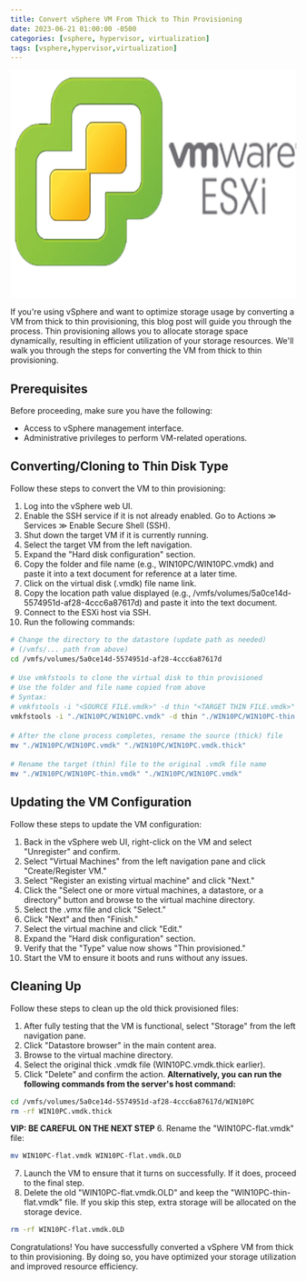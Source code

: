 ```yaml
---
title: Convert vSphere VM From Thick to Thin Provisioning
date: 2023-06-21 01:00:00 -0500
categories: [vsphere, hypervisor, virtualization]
tags: [vsphere,hypervisor,virtualization]
---
```


<img src="/assets/img/posts/2023/convert_vm_thick_thin/convert_vm_thick_thin.png" alt="Convert vSphere VM From Thick to Thin Provisioning" style="height:400px; width:600px;" />


If you're using vSphere and want to optimize storage usage by converting a VM from thick to thin provisioning, this blog post will guide you through the process. Thin provisioning allows you to allocate storage space dynamically, resulting in efficient utilization of your storage resources. We'll walk you through the steps for converting the VM from thick to thin provisioning.

## Prerequisites

Before proceeding, make sure you have the following:

- Access to vSphere management interface.
- Administrative privileges to perform VM-related operations.

## Converting/Cloning to Thin Disk Type

Follow these steps to convert the VM to thin provisioning:

1. Log into the vSphere web UI.
2. Enable the SSH service if it is not already enabled. Go to Actions ≫ Services ≫ Enable Secure Shell (SSH).
3. Shut down the target VM if it is currently running.
4. Select the target VM from the left navigation.
5. Expand the "Hard disk configuration" section.
6. Copy the folder and file name (e.g., WIN10PC/WIN10PC.vmdk) and paste it into a text document for reference at a later time.
7. Click on the virtual disk (.vmdk) file name link.
8. Copy the location path value displayed (e.g., /vmfs/volumes/5a0ce14d-5574951d-af28-4ccc6a87617d) and paste it into the text document.
9. Connect to the ESXi host via SSH.
10. Run the following commands:

```bash
# Change the directory to the datastore (update path as needed)
# (/vmfs/... path from above)
cd /vmfs/volumes/5a0ce14d-5574951d-af28-4ccc6a87617d

# Use vmkfstools to clone the virtual disk to thin provisioned
# Use the folder and file name copied from above
# Syntax:
# vmkfstools -i "<SOURCE FILE.vmdk>" -d thin "<TARGET THIN FILE.vmdk>"
vmkfstools -i "./WIN10PC/WIN10PC.vmdk" -d thin "./WIN10PC/WIN10PC-thin.vmdk"

# After the clone process completes, rename the source (thick) file
mv "./WIN10PC/WIN10PC.vmdk" "./WIN10PC/WIN10PC.vmdk.thick"

# Rename the target (thin) file to the original .vmdk file name
mv "./WIN10PC/WIN10PC-thin.vmdk" "./WIN10PC/WIN10PC.vmdk"
```

## Updating the VM Configuration

Follow these steps to update the VM configuration:

1. Back in the vSphere web UI, right-click on the VM and select "Unregister" and confirm.
2. Select "Virtual Machines" from the left navigation pane and click "Create/Register VM."
3. Select "Register an existing virtual machine" and click "Next."
4. Click the "Select one or more virtual machines, a datastore, or a directory" button and browse to the virtual machine directory.
5. Select the .vmx file and click "Select."
6. Click "Next" and then "Finish."
7. Select the virtual machine and click "Edit."
8. Expand the "Hard disk configuration" section.
9. Verify that the "Type" value now shows "Thin provisioned."
10. Start the VM to ensure it boots and runs without any issues.

## Cleaning Up

Follow these steps to clean up the old thick provisioned files:

1. After fully testing that the VM is functional, select "Storage" from the left navigation pane.
2. Click "Datastore browser" in the main content area.
3. Browse to the virtual machine directory.
4. Select the original thick .vmdk file (WIN10PC.vmdk.thick earlier).
5. Click "Delete" and confirm the action.
**Alternatively, you can run the following commands from the server's host command:**
```bash
cd /vmfs/volumes/5a0ce14d-5574951d-af28-4ccc6a87617d/WIN10PC
rm -rf WIN10PC.vmdk.thick
```
**VIP: BE CAREFUL ON THE NEXT STEP**
6. Rename the "WIN10PC-flat.vmdk" file:
```bash
mv WIN10PC-flat.vmdk WIN10PC-flat.vmdk.OLD
```
7. Launch the VM to ensure that it turns on successfully. If it does, proceed to the final step.
8. Delete the old "WIN10PC-flat.vmdk.OLD" and keep the "WIN10PC-thin-flat.vmdk" file. If you skip this step, extra storage will be allocated on the storage device.
```bash
rm -rf WIN10PC-flat.vmdk.OLD
```
Congratulations! You have successfully converted a vSphere VM from thick to thin provisioning. By doing so, you have optimized your storage utilization and improved resource efficiency.

